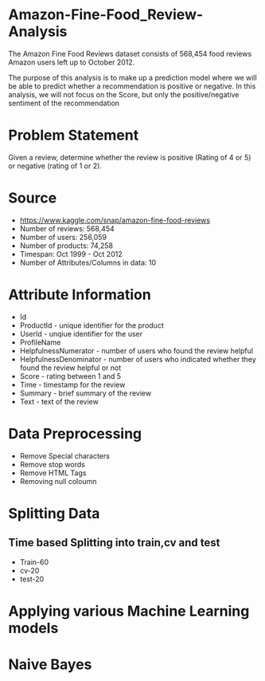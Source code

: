 # Amazon-Fine-Food_Review-Analysis
The Amazon Fine Food Reviews dataset consists of 568,454 food reviews Amazon users left up to October 2012.

The purpose of this analysis is to make up a prediction model where we will be able to predict whether a recommendation is positive or negative. In this analysis, we will not focus on the Score, but only the positive/negative sentiment of the recommendation

# Problem Statement
Given a review, determine whether the review is positive (Rating of 4 or 5) or negative (rating of 1 or 2).

# Source
* https://www.kaggle.com/snap/amazon-fine-food-reviews
* Number of reviews: 568,454
* Number of users: 256,059
* Number of products: 74,258
* Timespan: Oct 1999 - Oct 2012
* Number of Attributes/Columns in data: 10

# Attribute Information
* Id
* ProductId - unique identifier for the product
* UserId - unqiue identifier for the user
* ProfileName
* HelpfulnessNumerator - number of users who found the review helpful
* HelpfulnessDenominator - number of users who indicated whether they found the review helpful or not
* Score - rating between 1 and 5
* Time - timestamp for the review
* Summary - brief summary of the review
* Text - text of the review

# Data Preprocessing
* Remove Special characters
* Remove stop words
* Remove HTML Tags
* Removing null coloumn

# Splitting Data
## Time based Splitting into train,cv and test
* Train-60
* cv-20
* test-20

# Applying various Machine Learning models
# Naive Bayes 

